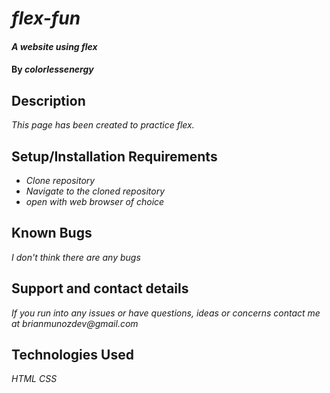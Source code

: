 # _flex-fun_

#### _A website using flex_

#### By _**colorlessenergy**_

## Description

_This page has been created to practice flex._

## Setup/Installation Requirements

* _Clone repository_
* _Navigate to the cloned repository_
* _open with web browser of choice_

## Known Bugs

_I don't think there are any bugs_

## Support and contact details

_If you run into any issues or have questions, ideas or concerns contact me at brianmunozdev@gmail.com_

## Technologies Used

_HTML_
_CSS_

